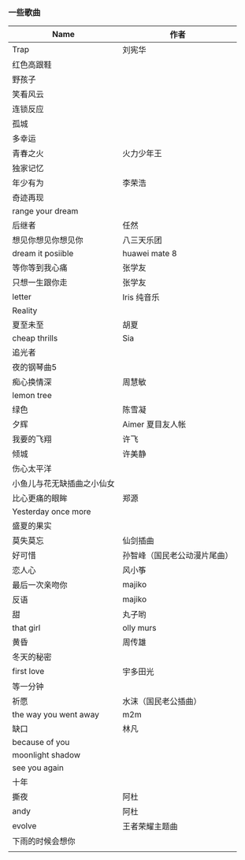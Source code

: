### 一些歌曲

| Name                       | 作者                         |
| -------------------------- | ---------------------------- |
| Trap                       | 刘宪华                       |
| 红色高跟鞋                 |                              |
| 野孩子                     |                              |
| 笑看风云                   |                              |
| 连锁反应                   |                              |
| 孤城                       |                              |
| 多幸运                     |                              |
| 青春之火                   | 火力少年王                   |
| 独家记忆                   |                              |
| 年少有为                   | 李荣浩                       |
| 奇迹再现                   |                              |
| range your dream           |                              |
| 后继者                     | 任然                         |
| 想见你想见你想见你         | 八三天乐团                   |
| dream it posiible          | huawei mate 8                |
| 等你等到我心痛             | 张学友                       |
| 只想一生跟你走             | 张学友                       |
| letter                     | Iris 纯音乐                  |
| Reality                    |                              |
| 夏至未至                   | 胡夏                         |
| cheap thrills              | Sia                          |
| 追光者                     |                              |
| 夜的钢琴曲5                |                              |
| 痴心换情深                 | 周慧敏                       |
| lemon tree                 |                              |
| 绿色                       | 陈雪凝                       |
| 夕辉                       | Aimer 夏目友人帐             |
| 我要的飞翔                 | 许飞                         |
| 倾城                       | 许美静                       |
| 伤心太平洋                 |                              |
| 小鱼儿与花无缺插曲之小仙女 |                              |
| 比心更痛的眼眸             | 郑源                         |
| Yesterday once more        |                              |
| 盛夏的果实                 |                              |
| 莫失莫忘                   | 仙剑插曲                     |
| 好可惜                     | 孙智峰（国民老公动漫片尾曲） |
| 恋人心                     | 风小筝                       |
| 最后一次亲吻你             | majiko                       |
| 反语                       | majiko                       |
| 甜                         | 丸子哟                       |
| that girl                  | olly murs                    |
| 黄昏                       | 周传雄                       |
| 冬天的秘密                 |                              |
| first love                 | 宇多田光                     |
| 等一分钟                   |                              |
| 祈愿                       | 水沫（国民老公插曲）         |
| the way you went away      | m2m                          |
| 缺口                       | 林凡                         |
| because of you             |                              |
| moonlight shadow           |                              |
| see you again              |                              |
| 十年                       |                              |
| 撕夜                       | 阿杜                         |
| andy                       | 阿杜                         |
| evolve                     | 王者荣耀主题曲               |
| 下雨的时候会想你           |                              |
|                            |                              |

